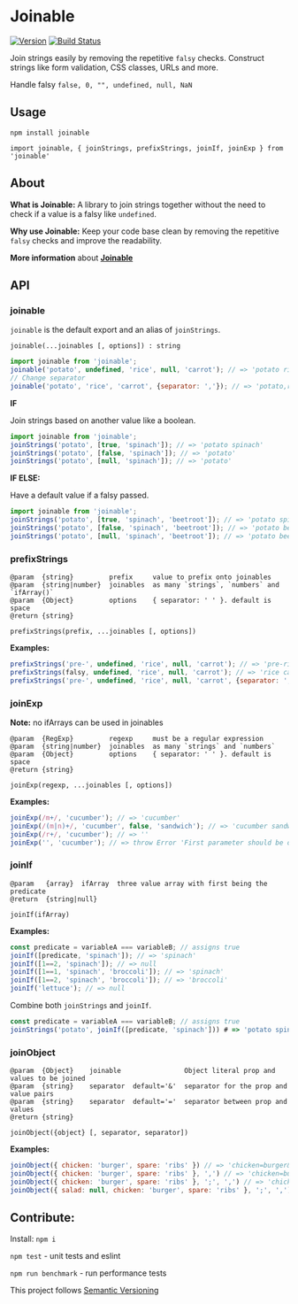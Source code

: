 # Joinable

[![Version](http://img.shields.io/npm/v/joinable.svg)](https://www.npmjs.org/package/joinable)
[![Build Status](https://travis-ci.org/rkotze/joinable.svg?branch=master)](https://travis-ci.org/rkotze/joinable)

Join strings easily by removing the repetitive `falsy` checks. Construct strings like form validation, CSS classes, URLs and more.

Handle falsy `false, 0, "", undefined, null, NaN`

## Usage

`npm install joinable`

`import joinable, { joinStrings, prefixStrings, joinIf, joinExp } from 'joinable'`

## About

**What is Joinable:** A library to join strings together without the need to check if a value is a falsy like `undefined`.

**Why use Joinable:** Keep your code base clean by removing the repetitive `falsy` checks and improve the readability.

**More information** about [**Joinable**](http://www.richardkotze.com/projects/joinable)

## API

### joinable

`joinable` is the default export and an alias of `joinStrings`.

```
joinable(...joinables [, options]) : string
```

```JavaScript
import joinable from 'joinable';
joinable('potato', undefined, 'rice', null, 'carrot'); // => 'potato rice carrot'
// Change separator
joinable('potato', 'rice', 'carrot', {separator: ','}); // => 'potato,rice,carrot'
```

**IF**

Join strings based on another value like a boolean.

```JavaScript
import joinable from 'joinable';
joinStrings('potato', [true, 'spinach']); // => 'potato spinach'
joinStrings('potato', [false, 'spinach']); // => 'potato'
joinStrings('potato', [null, 'spinach']); // => 'potato'
```

**IF ELSE:**

Have a default value if a falsy passed.

```JavaScript
import joinable from 'joinable';
joinStrings('potato', [true, 'spinach', 'beetroot']); // => 'potato spinach'
joinStrings('potato', [false, 'spinach', 'beetroot']); // => 'potato beetroot'
joinStrings('potato', [null, 'spinach', 'beetroot']); // => 'potato beetroot'
```

### prefixStrings

```
@param  {string}         prefix     value to prefix onto joinables
@param  {string|number}  joinables  as many `strings`, `numbers` and `ifArray()`
@param  {Object}         options    { separator: ' ' }. default is space
@return {string}

prefixStrings(prefix, ...joinables [, options])
```

**Examples:**

```JavaScript
prefixStrings('pre-', undefined, 'rice', null, 'carrot'); // => 'pre-rice pre-carrot'
prefixStrings(falsy, undefined, 'rice', null, 'carrot'); // => 'rice carrot'
prefixStrings('pre-', undefined, 'rice', null, 'carrot', {separator: ','}); // => 'pre-rice,pre-carrot'
```

### joinExp

**Note:** no ifArrays can be used in joinables

```
@param  {RegExp}         regexp     must be a regular expression
@param  {string|number}  joinables  as many `strings` and `numbers`
@param  {Object}         options    { separator: ' ' }. default is space
@return {string}

joinExp(regexp, ...joinables [, options])
```

**Examples:**

```JavaScript
joinExp(/m+/, 'cucumber'); // => 'cucumber'
joinExp(/(m|n)+/, 'cucumber', false, 'sandwich'); // => 'cucumber sandwich'
joinExp(/r+/, 'cucumber'); // => ''
joinExp('', 'cucumber'); // => throw Error 'First parameter should be of RegExp type'
```

### joinIf

```
@param   {array}  ifArray  three value array with first being the predicate
@return  {string|null}

joinIf(ifArray)
```

**Examples:**

```JavaScript
const predicate = variableA === variableB; // assigns true
joinIf([predicate, 'spinach']); // => 'spinach'
joinIf([1==2, 'spinach']); // => null
joinIf([1==1, 'spinach', 'broccoli']); // => 'spinach'
joinIf([1==2, 'spinach', 'broccoli']); // => 'broccoli'
joinIf('lettuce'); // => null
```

Combine both `joinStrings` and `joinIf`.

```JavaScript
const predicate = variableA === variableB; // assigns true
joinStrings('potato', joinIf([predicate, 'spinach'])) # => 'potato spinach'
```

### joinObject

```
@param  {Object}    joinable                Object literal prop and values to be joined
@param  {string}    separator  default='&'  separator for the prop and value pairs
@param  {string}    separator  default='='  separator between prop and values
@return {string}

joinObject({object} [, separator, separator])
```

**Examples:**

```JavaScript
joinObject({ chicken: 'burger', spare: 'ribs' }) // => 'chicken=burger&spare=ribs'
joinObject({ chicken: 'burger', spare: 'ribs' }, ',') // => 'chicken=burger,spare=ribs'
joinObject({ chicken: 'burger', spare: 'ribs' }, ';', ',') // => 'chicken,burger;spare,ribs'
joinObject({ salad: null, chicken: 'burger', spare: 'ribs' }, ';', ',') // => 'chicken,burger;spare,ribs'
```

## Contribute:

Install: `npm i`

`npm test` - unit tests and eslint

`npm run benchmark` - run performance tests

This project follows [Semantic Versioning](http://semver.org/)
